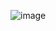 ![image](https://user-images.githubusercontent.com/101075163/167322802-a59a92b4-36ec-44b0-8dba-21bff4262eca.png)
